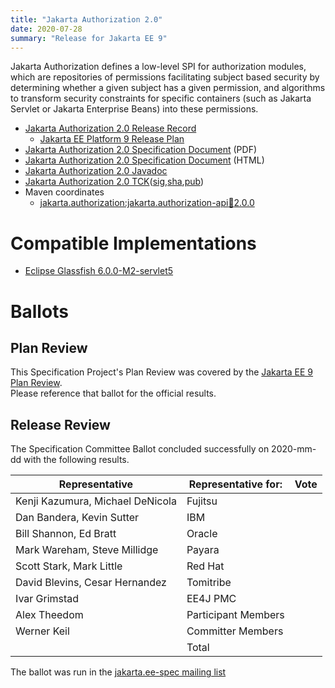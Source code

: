 ```yaml
---
title: "Jakarta Authorization 2.0"
date: 2020-07-28
summary: "Release for Jakarta EE 9"
---
```

Jakarta Authorization defines a low-level SPI for authorization modules, which are repositories of permissions
facilitating subject based security by determining whether a given subject has a given permission, and algorithms
to transform security constraints for specific containers (such as Jakarta Servlet or Jakarta Enterprise Beans) into
these permissions.

* [Jakarta Authorization 2.0 Release Record](https://projects.eclipse.org/projects/ee4j.jacc/releases/2.0.0)
  * [Jakarta EE Platform 9 Release Plan](https://eclipse-ee4j.github.io/jakartaee-platform/jakartaee9/JakartaEE9ReleasePlan)
* [Jakarta Authorization 2.0 Specification Document](./authorization-spec-2.0.pdf) (PDF)
* [Jakarta Authorization 2.0 Specification Document](./authorization-spec-2.0.html) (HTML)
* [Jakarta Authorization 2.0 Javadoc](./apidocs)
* [Jakarta Authorization 2.0 TCK](https://download.eclipse.org/jakartaee/authorization/2.0/jakarta-authorization-tck-2.0.0.zip)([sig](https://download.eclipse.org/jakartaee/authorization/2.0/jakarta-authorization-tck-2.0.0.zip.sig),[sha](https://download.eclipse.org/jakartaee/authorization/2.0/jakarta-servlet-tck-2.0.0.zip.sha256),[pub](https://raw.githubusercontent.com/jakartaee/specification-committee/master/jakartaee-spec-committee.pub))
* Maven coordinates
  * [jakarta.authorization:jakarta.authorization-api:jar:2.0.0](https://search.maven.org/artifact/jakarta.authorization/jakarta.authorization-api/2.0.0/jar)


# Compatible Implementations

* [Eclipse Glassfish 6.0.0-M2-servlet5](https://github.com/eclipse-ee4j/glassfish/releases/tag/6.0.0-M2-servlet5)

# Ballots

## Plan Review

[//]: # (For Jakarta EE 9, the Platform Plan Review covered 95% of the Specification Projects.  For those Projects, just use the following statement in this Plan Review section:)

This Specification Project's Plan Review was covered by the [Jakarta EE 9 Plan Review](https://jakarta.ee/specifications/platform/9/).  
Please reference that ballot for the official results.

[//]: # (If your Project was required to do a standalone Plan Review...  You'll need to perform an official Plan Review ballot and record the results here.)

## Release Review

The Specification Committee Ballot concluded successfully on 2020-mm-dd with the following results.

| Representative                                 | Representative for: | Vote |
|------------------------------------------------|---------------------|------|
| Kenji Kazumura, Michael DeNicola               | Fujitsu             |      |
| Dan Bandera, Kevin Sutter                      | IBM                 |      |
| Bill Shannon, Ed Bratt                         | Oracle              |      |
| Mark Wareham, Steve Millidge                   | Payara              |      |
| Scott Stark, Mark Little                       | Red Hat             |      |
| David Blevins, Cesar Hernandez                 | Tomitribe           |      |
| Ivar Grimstad                                  | EE4J PMC            |      |
| Alex Theedom                                   | Participant Members |      |
| Werner Keil                                    | Committer Members   |      |
|                                                | Total               |      |

The ballot was run in the [jakarta.ee-spec mailing list]()
